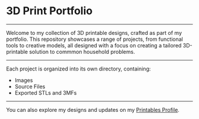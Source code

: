 # 3D Print Portfolio
---

Welcome to my collection of 3D printable designs, crafted as part of my portfolio. This repository showcases a range of projects, from functional tools to creative models, all designed with a focus on creating a tailored 3D-printable solution to commmon household problems.

---

Each project is organized into its own directory, containing:

- Images
- Source Files
- Exported STLs and 3MFs

---

You can also explore my designs and updates on my [Printables Profile](https://www.printables.com/@TollyZhang_2695894).
